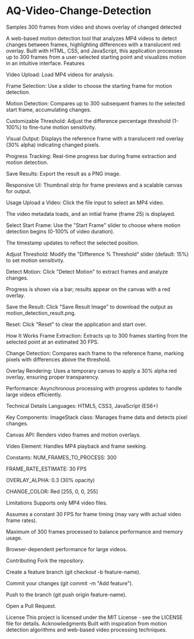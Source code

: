 # AQ-Video-Change-Detection
Samples 300 frames from video and shows overlay of changed detected

A web-based motion detection tool that analyzes MP4 videos to detect changes between frames, highlighting differences with a translucent red overlay. Built with HTML, CSS, and JavaScript, this application processes up to 300 frames from a user-selected starting point and visualizes motion in an intuitive interface.
Features

Video Upload: Load MP4 videos for analysis.

Frame Selection: Use a slider to choose the starting frame for motion detection.

Motion Detection: Compares up to 300 subsequent frames to the selected start frame, accumulating changes.

Customizable Threshold: Adjust the difference percentage threshold (1-100%) to fine-tune motion sensitivity.

Visual Output: Displays the reference frame with a translucent red overlay (30% alpha) indicating changed pixels.

Progress Tracking: Real-time progress bar during frame extraction and motion detection.

Save Results: Export the result as a PNG image.

Responsive UI: Thumbnail strip for frame previews and a scalable canvas for output.

Usage
Upload a Video:
Click the file input to select an MP4 video.

The video metadata loads, and an initial frame (frame 25) is displayed.

Select Start Frame:
Use the "Start Frame" slider to choose where motion detection begins (0-100% of video duration).

The timestamp updates to reflect the selected position.

Adjust Threshold:
Modify the "Difference % Threshold" slider (default: 15%) to set motion sensitivity.

Detect Motion:
Click "Detect Motion" to extract frames and analyze changes.

Progress is shown via a bar; results appear on the canvas with a red overlay.

Save the Result:
Click "Save Result Image" to download the output as motion_detection_result.png.

Reset:
Click "Reset" to clear the application and start over.

How It Works
Frame Extraction: Extracts up to 300 frames starting from the selected point at an estimated 30 FPS.

Change Detection: Compares each frame to the reference frame, marking pixels with differences above the threshold.

Overlay Rendering: Uses a temporary canvas to apply a 30% alpha red overlay, ensuring proper transparency.

Performance: Asynchronous processing with progress updates to handle large videos efficiently.

Technical Details
Languages: HTML5, CSS3, JavaScript (ES6+)

Key Components:
ImageStack class: Manages frame data and detects pixel changes.

Canvas API: Renders video frames and motion overlays.

Video Element: Handles MP4 playback and frame seeking.

Constants:
NUM_FRAMES_TO_PROCESS: 300

FRAME_RATE_ESTIMATE: 30 FPS

OVERLAY_ALPHA: 0.3 (30% opacity)

CHANGE_COLOR: Red [255, 0, 0, 255]

Limitations
Supports only MP4 video files.

Assumes a constant 30 FPS for frame timing (may vary with actual video frame rates).

Maximum of 300 frames processed to balance performance and memory usage.

Browser-dependent performance for large videos.

Contributing
Fork the repository.

Create a feature branch (git checkout -b feature-name).

Commit your changes (git commit -m "Add feature").

Push to the branch (git push origin feature-name).

Open a Pull Request.

License
This project is licensed under the MIT License - see the LICENSE file for details.
Acknowledgments
Built with inspiration from motion detection algorithms and web-based video processing techniques.

